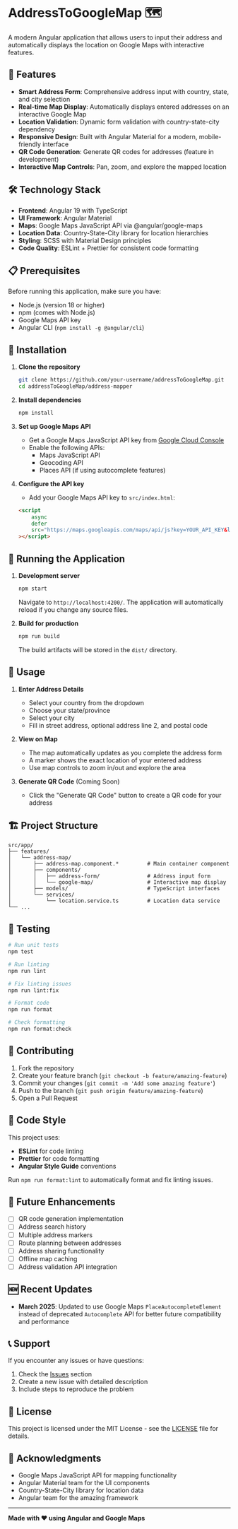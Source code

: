 # AddressToGoogleMap 🗺️

A modern Angular application that allows users to input their address and automatically displays the location on Google Maps with interactive features.

## 🚀 Features

- **Smart Address Form**: Comprehensive address input with country, state, and city selection
- **Real-time Map Display**: Automatically displays entered addresses on an interactive Google Map
- **Location Validation**: Dynamic form validation with country-state-city dependency
- **Responsive Design**: Built with Angular Material for a modern, mobile-friendly interface
- **QR Code Generation**: Generate QR codes for addresses (feature in development)
- **Interactive Map Controls**: Pan, zoom, and explore the mapped location

## 🛠️ Technology Stack

- **Frontend**: Angular 19 with TypeScript
- **UI Framework**: Angular Material
- **Maps**: Google Maps JavaScript API via @angular/google-maps
- **Location Data**: Country-State-City library for location hierarchies
- **Styling**: SCSS with Material Design principles
- **Code Quality**: ESLint + Prettier for consistent code formatting

## 📋 Prerequisites

Before running this application, make sure you have:

- Node.js (version 18 or higher)
- npm (comes with Node.js)
- Google Maps API key
- Angular CLI (`npm install -g @angular/cli`)

## 🔧 Installation

1. **Clone the repository**

    ```bash
    git clone https://github.com/your-username/addressToGoogleMap.git
    cd addressToGoogleMap/address-mapper
    ```

2. **Install dependencies**

    ```bash
    npm install
    ```

3. **Set up Google Maps API**
    - Get a Google Maps JavaScript API key from [Google Cloud Console](https://console.cloud.google.com/)
    - Enable the following APIs:
        - Maps JavaScript API
        - Geocoding API
        - Places API (if using autocomplete features)

4. **Configure the API key**
    - Add your Google Maps API key to `src/index.html`:
    ```html
    <script
        async
        defer
        src="https://maps.googleapis.com/maps/api/js?key=YOUR_API_KEY&libraries=places"
    ></script>
    ```

## 🚀 Running the Application

1. **Development server**

    ```bash
    npm start
    ```

    Navigate to `http://localhost:4200/`. The application will automatically reload if you change any source files.

2. **Build for production**
    ```bash
    npm run build
    ```
    The build artifacts will be stored in the `dist/` directory.

## 📝 Usage

1. **Enter Address Details**
    - Select your country from the dropdown
    - Choose your state/province
    - Select your city
    - Fill in street address, optional address line 2, and postal code

2. **View on Map**
    - The map automatically updates as you complete the address form
    - A marker shows the exact location of your entered address
    - Use map controls to zoom in/out and explore the area

3. **Generate QR Code** (Coming Soon)
    - Click the "Generate QR Code" button to create a QR code for your address

## 🏗️ Project Structure

```
src/app/
├── features/
│   └── address-map/
│       ├── address-map.component.*         # Main container component
│       ├── components/
│       │   ├── address-form/               # Address input form
│       │   └── google-map/                 # Interactive map display
│       ├── models/                         # TypeScript interfaces
│       └── services/
│           └── location.service.ts         # Location data service
└── ...
```

## 🧪 Testing

```bash
# Run unit tests
npm test

# Run linting
npm run lint

# Fix linting issues
npm run lint:fix

# Format code
npm run format

# Check formatting
npm run format:check
```

## 🤝 Contributing

1. Fork the repository
2. Create your feature branch (`git checkout -b feature/amazing-feature`)
3. Commit your changes (`git commit -m 'Add some amazing feature'`)
4. Push to the branch (`git push origin feature/amazing-feature`)
5. Open a Pull Request

## 📄 Code Style

This project uses:

- **ESLint** for code linting
- **Prettier** for code formatting
- **Angular Style Guide** conventions

Run `npm run format:lint` to automatically format and fix linting issues.

## 🔮 Future Enhancements

- [ ] QR code generation implementation
- [ ] Address search history
- [ ] Multiple address markers
- [ ] Route planning between addresses
- [ ] Address sharing functionality
- [ ] Offline map caching
- [ ] Address validation API integration

## 🆕 Recent Updates

- **March 2025**: Updated to use Google Maps `PlaceAutocompleteElement` instead of deprecated `Autocomplete` API for better future compatibility and performance

## 📞 Support

If you encounter any issues or have questions:

1. Check the [Issues](https://github.com/your-username/addressToGoogleMap/issues) section
2. Create a new issue with detailed description
3. Include steps to reproduce the problem

## 📄 License

This project is licensed under the MIT License - see the [LICENSE](LICENSE) file for details.

## 🙏 Acknowledgments

- Google Maps JavaScript API for mapping functionality
- Angular Material team for the UI components
- Country-State-City library for location data
- Angular team for the amazing framework

---

**Made with ❤️ using Angular and Google Maps**
